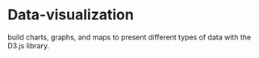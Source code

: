 # Data-visualization
build charts, graphs, and maps to present different types of data with the D3.js library.
